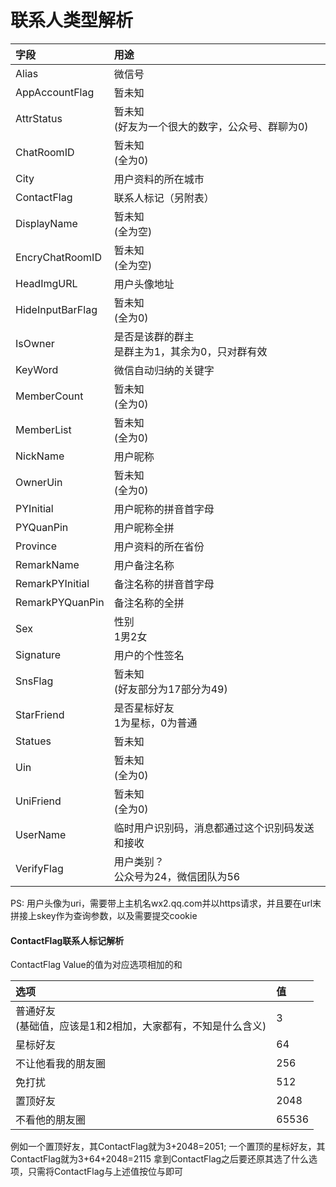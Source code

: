 # 联系人类型解析

| 字段             | 用途                                                |
| :--------------- | :-------------------------------------------------- |
| Alias            | 微信号                                              |
| AppAccountFlag   | 暂未知                                              |
| AttrStatus       | 暂未知<br/>(好友为一个很大的数字，公众号、群聊为0)  |
| ChatRoomID       | 暂未知<br/>(全为0)                                  |
| City             | 用户资料的所在城市                                  |
| ContactFlag      | 联系人标记（另附表）                                |
| DisplayName      | 暂未知<br/>(全为空)                                 |
| EncryChatRoomID  | 暂未知<br/>(全为空)                                 |
| HeadImgURL       | 用户头像地址                                        |
| HideInputBarFlag | 暂未知<br/>(全为0)                                  |
| IsOwner          | 是否是该群的群主<br/>是群主为1，其余为0，只对群有效 |
| KeyWord          | 微信自动归纳的关键字                                |
| MemberCount      | 暂未知<br/>(全为0)                                  |
| MemberList       | 暂未知<br/>(全为0)                                  |
| NickName         | 用户昵称                                            |
| OwnerUin         | 暂未知<br/>(全为0)                                  |
| PYInitial        | 用户昵称的拼音首字母                                |
| PYQuanPin        | 用户昵称全拼                                        |
| Province         | 用户资料的所在省份                                  |
| RemarkName       | 用户备注名称                                        |
| RemarkPYInitial  | 备注名称的拼音首字母                                |
| RemarkPYQuanPin  | 备注名称的全拼                                      |
| Sex              | 性别<br/>1男2女                                     |
| Signature        | 用户的个性签名                                      |
| SnsFlag          | 暂未知<br/>(好友部分为17部分为49)                   |
| StarFriend       | 是否星标好友<br/>1为星标，0为普通                   |
| Statues          | 暂未知                                              |
| Uin              | 暂未知<br/>(全为0)                                  |
| UniFriend        | 暂未知<br/>(全为0)                                  |
| UserName         | 临时用户识别码，消息都通过这个识别码发送和接收      |
| VerifyFlag       | 用户类别？<br/>公众号为24，微信团队为56             |

PS: 用户头像为uri，需要带上主机名wx2.qq.com并以https请求，并且要在url末拼接上skey作为查询参数，以及需要提交cookie

#### ContactFlag联系人标记解析
ContactFlag Value的值为对应选项相加的和

| 选项                                                            | 值    |
| :-------------------------------------------------------------- | :---- |
| 普通好友<br/>(基础值，应该是1和2相加，大家都有，不知是什么含义) | 3     |
| 星标好友                                                        | 64    |
| 不让他看我的朋友圈                                              | 256   |
| 免打扰                                                          | 512   |
| 置顶好友                                                        | 2048  |
| 不看他的朋友圈                                                  | 65536 |

例如一个置顶好友，其ContactFlag就为3+2048=2051; 一个置顶的星标好友，其ContactFlag就为3+64+2048=2115
拿到ContactFlag之后要还原其选了什么选项，只需将ContactFlag与上述值按位与即可
